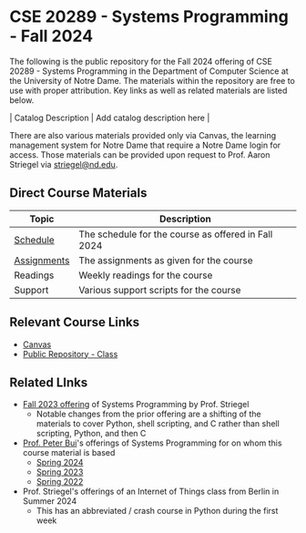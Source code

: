 # CSE 20289 - Systems Programming - Fall 2024

The following is the public repository for the Fall 2024 offering of CSE 20289 - Systems Programming in the Department of Computer Science at the University of Notre Dame.  The materials within the repository are free to use with proper attribution.  Key links as well as related materials are listed below.

| Catalog Description | Add catalog description here | 

There are also various materials provided only via Canvas, the learning management system for Notre Dame that require a Notre Dame login for access.  Those materials can be provided upon request to Prof. Aaron Striegel via striegel@nd.edu.  

## Direct Course Materials

| **Topic** | **Description** |
|-----|-----|
| [Schedule](schedule/schedule.md) | The schedule for the course as offered in Fall 2024 |
| [Assignments](assignments/assignments.md) | The assignments as given for the course | 
| Readings | Weekly readings for the course | 
| Support | Various support scripts for the course |  

## Relevant Course Links

* [Canvas](https://canvas.nd.edu)
* [Public Repository - Class](https://github.com/adstriegel/cse20289-fa24)

## Related LInks

* [Fall 2023 offering](https://github.com/adstriegel/cse20289-fa23) of Systems Programming by Prof. Striegel
   * Notable changes from the prior offering are a shifting of the materials to cover Python, shell scripting, and C rather than shell scripting, Python, and then C
* [Prof. Peter Bui](https://www3.nd.edu/~pbui/index.html)'s offerings of Systems Programming for on whom this course material is based
   * [Spring 2024](https://www3.nd.edu/~pbui/teaching/cse.20289.sp24/)
   * [Spring 2023](https://www3.nd.edu/~pbui/teaching/cse.20289.sp23/)
   * [Spring 2022](https://www3.nd.edu/~pbui/teaching/cse.20289.sp22/)
* Prof. Striegel's offerings of an Internet of Things class from Berlin in Summer 2024
   * This has an abbreviated / crash course in Python during the first week 

